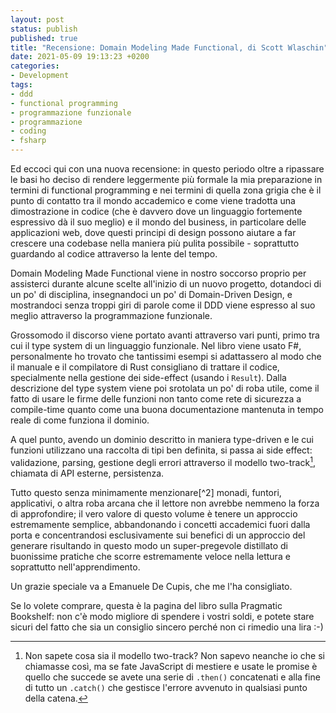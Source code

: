 ```yaml
---
layout: post
status: publish
published: true
title: "Recensione: Domain Modeling Made Functional, di Scott Wlaschin"
date: 2021-05-09 19:13:23 +0200
categories: 
- Development
tags: 
- ddd
- functional programming
- programmazione funzionale
- programmazione
- coding
- fsharp
---
```


Ed eccoci qui con una nuova recensione: in questo periodo oltre a ripassare le basi ho deciso di rendere leggermente più formale la mia preparazione in termini di functional programming e nei termini di quella zona grigia che è il punto di contatto tra il mondo accademico e come viene tradotta una dimostrazione in codice (che è davvero dove un linguaggio fortemente espressivo dà il suo meglio) e il mondo del business, in particolare delle applicazioni web, dove questi principi di design possono aiutare a far crescere una codebase nella maniera più pulita possibile - soprattutto guardando al codice attraverso la lente del tempo.

Domain Modeling Made Functional viene in nostro soccorso proprio per assisterci durante alcune scelte all'inizio di un nuovo progetto, dotandoci di un po' di disciplina, insegnandoci un po' di Domain-Driven Design, e mostrandoci senza troppi giri di parole come il DDD viene espresso al suo meglio attraverso la programmazione funzionale.

Grossomodo il discorso viene portato avanti attraverso vari punti, primo tra cui il type system di un linguaggio funzionale. Nel libro viene usato F#, personalmente ho trovato che tantissimi esempi si adattassero al modo che il manuale e il compilatore di Rust consigliano di trattare il codice, specialmente nella gestione dei side-effect (usando i `Result`). Dalla descrizione del type system viene poi srotolata un po' di roba utile, come il fatto di usare le firme delle funzioni non tanto come rete di sicurezza a compile-time quanto come una buona documentazione mantenuta in tempo reale di come funziona il dominio.

A quel punto, avendo un dominio descritto in maniera type-driven e le cui funzioni utilizzano una raccolta di tipi ben definita, si passa ai side effect: validazione, parsing, gestione degli errori attraverso il modello two-track[^1], chiamata di API esterne, persistenza.

Tutto questo senza minimamente menzionare[^2] monadi, funtori, applicativi, o altra roba arcana che il lettore non avrebbe nemmeno la forza di approfondire; il vero valore di questo volume è tenere un approccio estremamente semplice, abbandonando i concetti accademici fuori dalla porta e concentrandosi esclusivamente sui benefici di un approccio del generare risultando in questo modo un super-pregevole distillato di buonissime pratiche che scorre estremamente veloce nella lettura e soprattutto nell'apprendimento.

Un grazie speciale va a Emanuele De Cupis, che me l'ha consigliato.

Se lo volete comprare, questa è la pagina del libro sulla Pragmatic Bookshelf: non c'è modo migliore di spendere i vostri soldi, e potete stare sicuri del fatto che sia un consiglio sincero perché non ci rimedio una lira :-)

[^1]: Non sapete cosa sia il modello two-track? Non sapevo neanche io che si chiamasse così, ma se fate JavaScript di mestiere e usate le promise è quello che succede se avete una serie di `.then()` concatenati e alla fine di tutto un `.catch()` che gestisce l'errore avvenuto in qualsiasi punto della catena.
